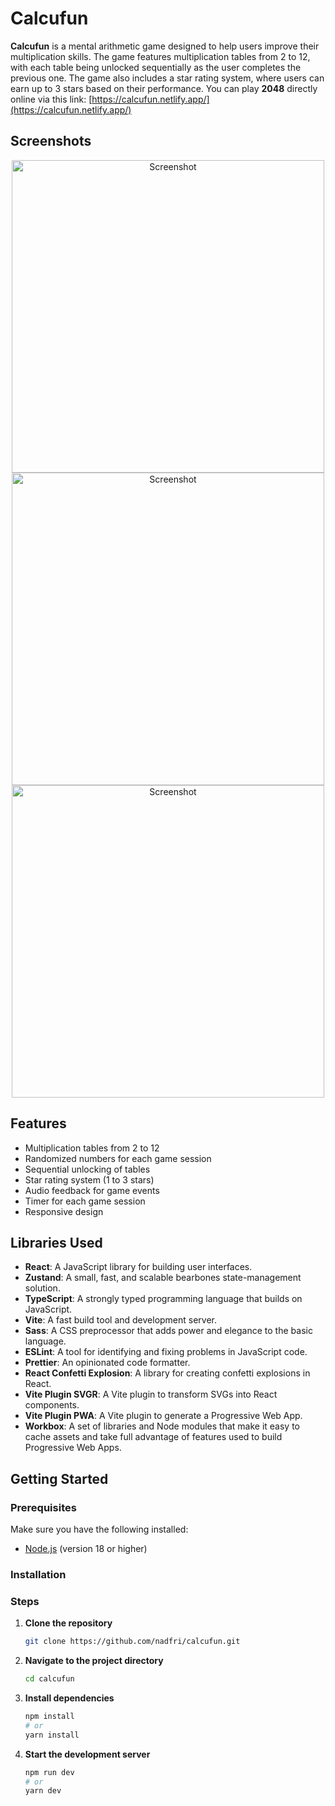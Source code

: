 # Calcufun

**Calcufun** is a mental arithmetic game designed to help users improve their multiplication skills. The game features multiplication tables from 2 to 12, with each table being unlocked sequentially as the user completes the previous one. The game also includes a star rating system, where users can earn up to 3 stars based on their performance.
You can play **2048** directly online via this link: [https://calcufun.netlify.app/](https://calcufun.netlify.app/)

## Screenshots

<div align="center">
  <img src="https://calcufun.netlify.app/screenshot.webp" alt="Screenshot" height="500">
  <img src="https://calcufun.netlify.app/screenshot2.webp" alt="Screenshot" height="500">
  <img src="https://calcufun.netlify.app/screenshot3.webp" alt="Screenshot" height="500">
</div>

## Features

- Multiplication tables from 2 to 12
- Randomized numbers for each game session
- Sequential unlocking of tables
- Star rating system (1 to 3 stars)
- Audio feedback for game events
- Timer for each game session
- Responsive design

## Libraries Used

- **React**: A JavaScript library for building user interfaces.
- **Zustand**: A small, fast, and scalable bearbones state-management solution.
- **TypeScript**: A strongly typed programming language that builds on JavaScript.
- **Vite**: A fast build tool and development server.
- **Sass**: A CSS preprocessor that adds power and elegance to the basic language.
- **ESLint**: A tool for identifying and fixing problems in JavaScript code.
- **Prettier**: An opinionated code formatter.
- **React Confetti Explosion**: A library for creating confetti explosions in React.
- **Vite Plugin SVGR**: A Vite plugin to transform SVGs into React components.
- **Vite Plugin PWA**: A Vite plugin to generate a Progressive Web App.
- **Workbox**: A set of libraries and Node modules that make it easy to cache assets and take full advantage of features used to build Progressive Web Apps.

## Getting Started

### Prerequisites

Make sure you have the following installed:

- [Node.js](https://nodejs.org/) (version 18 or higher)


### Installation

### Steps

1. **Clone the repository**

   ```bash
   git clone https://github.com/nadfri/calcufun.git
   ```

2. **Navigate to the project directory**

   ```bash
   cd calcufun
   ```

3. **Install dependencies**

   ```bash
   npm install
   # or
   yarn install
   ```

4. **Start the development server**

   ```bash
   npm run dev
   # or
   yarn dev
   ```
